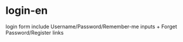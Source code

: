 # login-en
login form include Username/Password/Remember-me inputs + Forget Password/Register links
